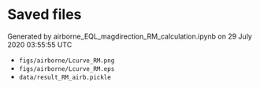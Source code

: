 # Saved files 


Generated by airborne_EQL_magdirection_RM_calculation.ipynb on 29 July 2020 03:55:55 UTC

*  `figs/airborne/Lcurve_RM.png` 
*  `figs/airborne/Lcurve_RM.eps` 
*  `data/result_RM_airb.pickle` 
